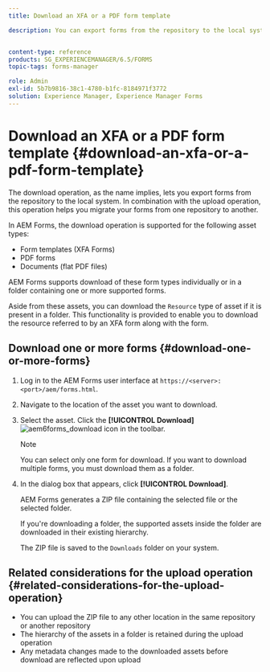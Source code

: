 ```yaml
---
title: Download an XFA or a PDF form template

description: You can export forms from the repository to the local system and migrate the downloaded forms to new repository.


content-type: reference
products: SG_EXPERIENCEMANAGER/6.5/FORMS
topic-tags: forms-manager

role: Admin
exl-id: 5b7b9816-38c1-4780-b1fc-8184971f3772
solution: Experience Manager, Experience Manager Forms
---
```

# Download an XFA or a PDF form template {#download-an-xfa-or-a-pdf-form-template}

The download operation, as the name implies, lets you export forms from the repository to the local system. In combination with the upload operation, this operation helps you migrate your forms from one repository to another.

In AEM Forms, the download operation is supported for the following asset types:

* Form templates (XFA Forms)
* PDF forms
* Documents (flat PDF files)

AEM Forms supports download of these form types individually or in a folder containing one or more supported forms.

Aside from these assets, you can download the `Resource` type of asset if it is present in a folder. This functionality is provided to enable you to download the resource referred to by an XFA form along with the form.

## Download one or more forms {#download-one-or-more-forms}

1. Log in to the AEM Forms user interface at `https://<server>:<port>/aem/forms.html`.

1. Navigate to the location of the asset you want to download.

1. Select the asset. Click the **[!UICONTROL Download]** ![aem6forms_download](assets/aem6forms_download.png) icon in the toolbar.

   >[!NOTE]
   >
   >You can select only one form for download. If you want to download multiple forms, you must download them as a folder.

1. In the dialog box that appears, click **[!UICONTROL Download]**.

   AEM Forms generates a ZIP file containing the selected file or the selected folder.

   If you're downloading a folder, the supported assets inside the folder are downloaded in their existing hierarchy.

   The ZIP file is saved to the `Downloads` folder on your system.

## Related considerations for the upload operation {#related-considerations-for-the-upload-operation}

* You can upload the ZIP file to any other location in the same repository or another repository
* The hierarchy of the assets in a folder is retained during the upload operation
* Any metadata changes made to the downloaded assets before download are reflected upon upload
